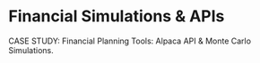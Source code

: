 # Financial Simulations & APIs
CASE STUDY: Financial Planning Tools: Alpaca API & Monte Carlo Simulations.
